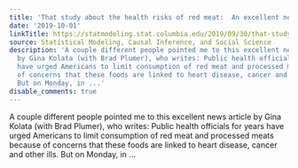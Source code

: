 ```yaml
---
title: 'That study about the health risks of red meat:  An excellent news report'
date: '2019-10-01'
linkTitle: https://statmodeling.stat.columbia.edu/2019/09/30/that-study-about-the-health-risks-of-red-meat-an-excellent-news-report/
source: Statistical Modeling, Causal Inference, and Social Science
description: 'A couple different people pointed me to this excellent news article
  by Gina Kolata (with Brad Plumer), who writes: Public health officials for years
  have urged Americans to limit consumption of red meat and processed meats because
  of concerns that these foods are linked to heart disease, cancer and other ills.
  But on Monday, in ...'
disable_comments: true
---
```

A couple different people pointed me to this excellent news article by Gina Kolata (with Brad Plumer), who writes: Public health officials for years have urged Americans to limit consumption of red meat and processed meats because of concerns that these foods are linked to heart disease, cancer and other ills. But on Monday, in ...